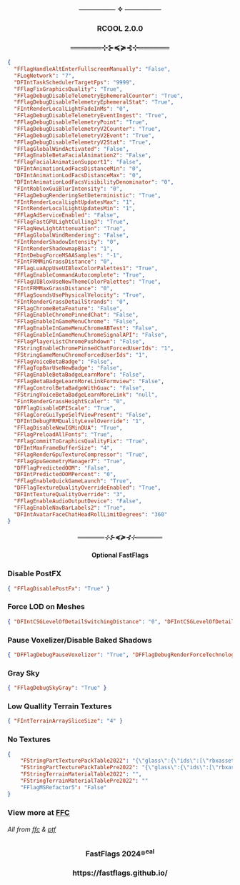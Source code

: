 <h3 align="center"> ─────── ✧ ─────── </h3>

<h3 align="center">RCOOL 2.0.0</h3>

<h3 align="center">══════⊹⊱≼≽⊰⊹══════</h3>

```json
{
  "FFlagHandleAltEnterFullscreenManually": "False",
  "FLogNetwork": "7",
  "DFIntTaskSchedulerTargetFps": "9999",
  "FFlagFixGraphicsQuality": "True",
  "FFlagDebugDisableTelemetryEphemeralCounter": "True",
  "FFlagDebugDisableTelemetryEphemeralStat": "True",
  "FIntRenderLocalLightFadeInMs": "0",
  "FFlagDebugDisableTelemetryEventIngest": "True",
  "FFlagDebugDisableTelemetryPoint": "True",
  "FFlagDebugDisableTelemetryV2Counter": "True",
  "FFlagDebugDisableTelemetryV2Event": "True",
  "FFlagDebugDisableTelemetryV2Stat": "True",
  "FFlagGlobalWindActivated": "False",
  "FFlagEnableBetaFacialAnimation2": "False",
  "FFlagFacialAnimationSupport1": "False",
  "DFIntAnimationLodFacsDistanceMin": "0",
  "DFIntAnimationLodFacsDistanceMax": "0",
  "DFIntAnimationLodFacsVisibilityDenominator": "0",
  "FIntRobloxGuiBlurIntensity": "0",
  "FFlagDebugRenderingSetDeterministic": "True",
  "FIntRenderLocalLightUpdatesMax": "1",
  "FIntRenderLocalLightUpdatesMin": "1",
  "FFlagAdServiceEnabled": "False",
  "FFlagFastGPULightCulling3": "True",
  "FFlagNewLightAttenuation": "True",
  "FFlagGlobalWindRendering": "False",
  "FIntRenderShadowIntensity": "0",
  "FIntRenderShadowmapBias": "1",
  "FIntDebugForceMSAASamples": "-1",
  "FIntFRMMinGrassDistance": "0",
  "FFlagLuaAppUseUIBloxColorPalettes1": "True",
  "FFlagEnableCommandAutocomplete": "True",
  "FFlagUIBloxUseNewThemeColorPalettes": "True",
  "FIntFRMMaxGrassDistance": "0",
  "FFlagSoundsUsePhysicalVelocity": "True",
  "FIntRenderGrassDetailStrands": "0",
  "FFlagChromeBetaFeature": "False",
  "FFlagEnableChromePinnedChat": "False",
  "FFlagEnableInGameMenuChrome": "False",
  "FFlagEnableInGameMenuChromeABTest": "False",
  "FFlagEnableInGameMenuChromeSignalAPI": "False",
  "FFlagPlayerListChromePushdown": "False",
  "FStringEnableChromePinnedChatForcedUserIds": "1",
  "FStringGameMenuChromeForcedUserIds": "1",
  "FFlagVoiceBetaBadge": "False",
  "FFlagTopBarUseNewBadge": "False",
  "FFlagEnableBetaBadgeLearnMore": "False",
  "FFlagBetaBadgeLearnMoreLinkFormview": "False",
  "FFlagControlBetaBadgeWithGuac": "False",
  "FStringVoiceBetaBadgeLearnMoreLink": "null",
  "FintRenderGrassHeightScaler": "0",
  "DFFlagDisableDPIScale": "True",
  "FFlagCoreGuiTypeSelfViewPresent": "False",
  "DFIntDebugFRMQualityLevelOverride": "1",
  "FFlagDisableNewIGMinDUA": "True",
  "FFlagPreloadAllFonts": "True",
  "FFlagCommitToGraphicsQualityFix": "True",
  "DFIntMaxFrameBufferSize": "4",
  "FFlagRenderGpuTextureCompressor": "True",
  "FFlagGpuGeometryManager7": "True",
  "DFFlagPredictedOOM": "False",
  "DFIntPredictedOOMPercent": "0",
  "FFlagEnableQuickGameLaunch": "True",
  "DFFlagTextureQualityOverrideEnabled": "True",
  "DFIntTextureQualityOverride": "3",
  "FFlagEnableAudioOutputDevice": "False",
  "FFlagEnableNavBarLabels2": "True",
  "DFIntAvatarFaceChatHeadRollLimitDegrees": "360"
}
```

<h5 align="center">══════⊹⊱≼≽⊰⊹══════</h5>

<h4 align="center">Optional FastFlags</h4>

### Disable PostFX
```json
{ "FFlagDisablePostFx": "True" }
```
### Force LOD on Meshes
```json
{ "DFIntCSGLevelOfDetailSwitchingDistance": "0", "DFIntCSGLevelOfDetailSwitchingDistanceL12": "0", "DFIntCSGLevelOfDetailSwitchingDistanceL23": "0", "DFIntCSGLevelOfDetailSwitchingDistanceL34": "0" }
```
### Pause Voxelizer/Disable Baked Shadows
```json
{ "DFFlagDebugPauseVoxelizer": "True", "DFFlagDebugRenderForceTechnologyVoxel": "True", }
```
### Gray Sky
```json
{ "FFlagDebugSkyGray": "True" }
```
### Low Quallity Terrain Textures
```json
{ "FIntTerrainArraySliceSize": "4" }
```
### No Textures
```json
{
    "FStringPartTexturePackTable2022": "{\"glass\":{\"ids\":[\"rbxassetid://9873284556\",\"rbxassetid://9438453972\"],\"color\":[254,254,254,7]}}",
    "FStringPartTexturePackTablePre2022": "{\"glass\":{\"ids\":[\"rbxassetid://7547304948\",\"rbxassetid://7546645118\"],\"color\":[254,254,254,7]}}",
    "FStringTerrainMaterialTable2022": "",
    "FStringTerrainMaterialTablePre2022": ""
    "FFlagMSRefactor5": "False"
}
```

### View more at [FFC](https://github.com/FastFlags/FastFlags-Collective)

###### All from [ffc](https://github.com/FastFlags/FastFlags-Collective) & [ptf](https://github.com/catb0x/roblox-potato-fflags)

<h3 align="center">FastFlags 2024®<sup>eal</sup></h3>

<h3 align="center">https://fastflags.github.io/</h3>

